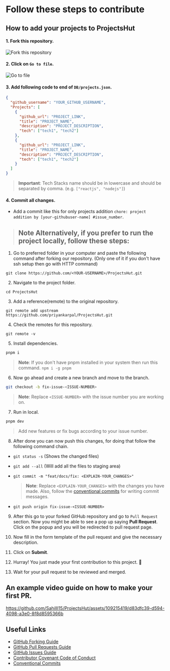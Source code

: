 # Follow these steps to contribute

## How to add your projects to ProjectsHut

#### 1. Fork this repository.

![ Fork this repository](https://user-images.githubusercontent.com/88102392/226444075-7d7d28b5-8d88-459a-bb82-38a3f64aaf28.png)

#### 2. Click on `Go to file`.

![Go to file](https://user-images.githubusercontent.com/88102392/226444608-12a2abb9-436c-4843-8893-49029cb4c033.png)

#### 3. Add following code to end of `DB/projects.json`.

```json
{
  "github_username": "YOUR_GITHUB_USERNAME",
  "Projects": [
    {
      "github_url": "PROJECT_LINK",
      "title": "PROJECT_NAME",
      "description": "PROJECT_DESCRIPTION",
      "tech": ["tech1", "tech2"]
    },
    {
      "github_url": "PROJECT_LINK",
      "title": "PROJECT_NAME",
      "description": "PROJECT_DESCRIPTION",
      "tech": ["tech1", "tech2"]
    }
  ]
}
```

> **Important**: Tech Stacks name should be in lowercase and should be separated by comma. (e.g. `["reactjs", "nodejs"]`)

#### 4. Commit all changes.

- Add a commit like this for only projects addition `chore: project addition by [your-githubuser-name] #issue_number`.

> ## **Note** Alternatively, if you prefer to run the project locally, follow these steps:

1.  Go to preferred folder in your computer and paste the following command after forking our repository. (Only one of it if you don't have ssh setup then go with HTTP command)

```
git clone https://github.com/<YOUR-USERNAME>/ProjectsHut.git
```

2.  Navigate to the project folder.

```
cd ProjectsHut
```

3. Add a reference(remote) to the original repository.
```
git remote add upstream https://github.com/priyankarpal/ProjectsHut.git
```

4. Check the remotes for this repository.
```
git remote -v
```

5.  Install dependencies.

```bash
pnpm i
```

> **Note**: If you don't have pnpm installed in your system then run this command. `npm i -g pnpm`

6.  Now go ahead and create a new branch and move to the branch.

```bash
git checkout -b fix-issue-<ISSUE-NUMBER>
```

> **Note**: Replace `<ISSUE-NUMBER>` with the issue number you are working on.

7.  Run in local.

```bash
pnpm dev
```

> Add new features or fix bugs according to your issue number.

8.  After done you can now push this changes, for doing that follow the following command chain.

- `git status -s` (Shows the changed files)
- `git add --all` (Will add all the files to staging area)
- `git commit -m "feat/docs/fix: <EXPLAIN-YOUR_CHANGES>"`

  > **Note**: Replace `<EXPLAIN-YOUR_CHANGES>` with the changes you have made. Also, follow the [conventional commits](https://www.conventionalcommits.org/en/v1.0.0/) for writing commit messages.
  
- `git push origin fix-issue-<ISSUE-NUMBER>`

9.  After this go to your forked GitHub repository and go to `Pull Request` section. Now you might be able to see a pop up saying **Pull Request**. Click on the popup and you will be redirected to pull request page.

10.  Now fill in the form template of the pull request and give the necessary description.

11.  Click on **Submit**.

12. Hurray! You just made your first contribution to this project. 🎉

13. Wait for your pull request to be reviewed and merged.

## An example video guide on how to make your first PR.


https://github.com/Sahilll15/ProjectsHut/assets/109215419/d83dfc39-d594-4098-a3e0-8f8d8595366b



## Useful Links

- [GitHub Forking Guide](https://docs.github.com/en/get-started/quickstart/fork-a-repo)
- [GitHub Pull Requests Guide](https://docs.github.com/en/pull-requests/collaborating-with-pull-requests/proposing-changes-to-your-work-with-pull-requests/about-pull-requests)
- [GitHub Issues Guide](https://docs.github.com/en/issues/tracking-your-work-with-issues/about-issues)
- [Contributor Covenant Code of Conduct](https://www.contributor-covenant.org/version/2/1/code_of_conduct/)
- [Conventional Commits](https://www.conventionalcommits.org/en/v1.0.0/)
